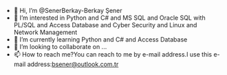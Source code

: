 - 👋 Hi, I’m @SenerBerkay-Berkay Şener
- 👀 I’m interested in Python and C# and MS SQL and Oracle SQL with PL/SQL and Access Database and Cyber Security and Linux and Network Management
- 🌱 I’m currently learning Python and C# and Access Database
- 💞️ I’m looking to collaborate on ...
- 📫 How to reach me?You can reach to me by e-mail address.I use  this e-mail address:bsener@outlook.com.tr


<!---
SenerBerkay/SenerBerkay is a ✨ special ✨ repository because its `README.md` (this file) appears on your GitHub profile.
You can click the Preview link to take a look at your changes.
--->
